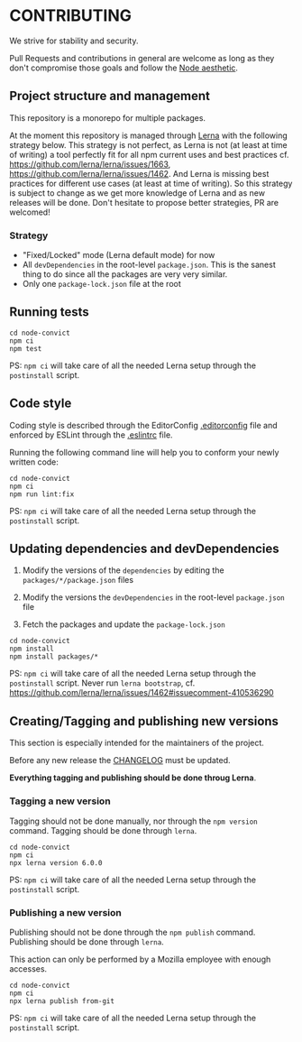CONTRIBUTING
============

We strive for stability and security.

Pull Requests and contributions in general are welcome as long as they don't
compromise those goals and follow the
[Node aesthetic](https://github.com/substack/blog/blob/master/node_aesthetic.markdown).


Project structure and management
--------------------------------

This repository is a monorepo for multiple packages.

At the moment this repository is managed through [Lerna](https://lerna.js.org/)
with the following strategy below. This strategy is not perfect, as Lerna is not
(at least at time of writing) a tool perfectly fit for all npm current uses and
best practices cf. https://github.com/lerna/lerna/issues/1663,
https://github.com/lerna/lerna/issues/1462. And Lerna is missing best practices
for different use cases (at least at time of writing). So this strategy is
subject to change as we get more knowledge of Lerna and as new releases will be
done. Don't hesitate to propose better strategies, PR are welcomed!

### Strategy

* "Fixed/Locked" mode (Lerna default mode) for now
* All `devDependencies` in the root-level `package.json`. This is the sanest
  thing to do since all the packages are very very similar.
* Only one `package-lock.json` file at the root


Running tests
-------------

```shellsession
cd node-convict
npm ci
npm test
```

PS: `npm ci` will take care of all the needed Lerna setup through the
`postinstall` script.


Code style
----------

Coding style is described through the EditorConfig
[.editorconfig](./.editorconfig) file and enforced by ESLint through the
[.eslintrc](./.eslintrc.js) file.

Running the following command line will help you to conform your newly written
code:

```shellsession
cd node-convict
npm ci
npm run lint:fix
```

PS: `npm ci` will take care of all the needed Lerna setup through the
`postinstall` script.


Updating dependencies and devDependencies
-----------------------------------------

1. Modify the versions of the `dependencies` by editing the
   `packages/*/package.json` files

2. Modify the versions the `devDependencies` in the
   root-level `package.json` file

3. Fetch the packages and update the `package-lock.json`

```shellsession
cd node-convict
npm install
npm install packages/*
```

PS: `npm ci` will take care of all the needed Lerna setup through the
`postinstall` script. Never run `lerna bootstrap`,
cf. https://github.com/lerna/lerna/issues/1462#issuecomment-410536290


Creating/Tagging and publishing new versions
--------------------------------------------

This section is especially intended for the maintainers of the project.

Before any new release the [CHANGELOG](./CHANGELOG.md) must be updated.

**Everything tagging and publishing should be done throug Lerna**.

### Tagging a new version

Tagging should not be done manually, nor through the `npm version` command.
Tagging should be done through `lerna`.

```shellsession
cd node-convict
npm ci
npx lerna version 6.0.0
```

PS: `npm ci` will take care of all the needed Lerna setup through the
`postinstall` script.

### Publishing a new version

Publishing should not be done through the `npm publish` command.
Publishing should be done through `lerna`.

This action can only be performed by a Mozilla employee with enough accesses.

```shellsession
cd node-convict
npm ci
npx lerna publish from-git
```

PS: `npm ci` will take care of all the needed Lerna setup through the
`postinstall` script.
